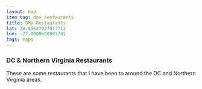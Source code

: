 ```yaml
---
layout: map
item_tag: dmv_restaurants
title: DMV Restaurants
lat: 38.89637027917712
lon: -77.0689608993791
tags: maps
---
```


### DC & Northern Virginia Restaurants

These are some restaurants that I have been to around the DC and Northern Virginia areas.